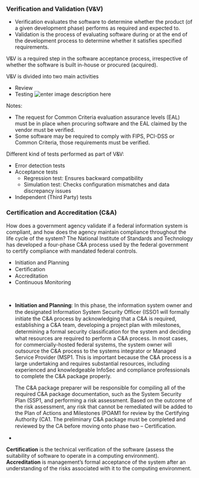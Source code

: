 ### Verification and Validation (V&V)
- Verification evaluates the software to determine whether the product (of a given development phase) performs as required and expected to.
- Validation is the process of evaluating software during or at the end of the development process to determine whether it satisfies specified requirements.

V&V is a required step in the software acceptance process, irrespective of whether the software is built in-house or procured (acquired).

V&V is divided into two main activities 
- Review 
- Testing
![enter image description here](https://lh3.googleusercontent.com/cyWPtivhDEBkgWDSIf2dm5wDXdz9zZ9SlqgmvQYdMQzJyeuHmw2elbjf8WU1N7mRmAwzTHbvY9w8lA)

Notes:
- The request for Common Criteria evaluation assurance levels (EAL) must be in place when procuring software and the EAL claimed by the vendor must be verified.
- Some software may be required to comply with FIPS, PCI-DSS or Common Criteria, those requirements must be verified.

Different kind of tests performed as part of V&V:
- Error detection tests
- Acceptance tests 
	- Regression test: Ensures backward compatibility
	- Simulation test: Checks configuration mismatches and data discrepancy issues
- Independent (Third Party) tests

### Certification and Accreditation (C&A)
How does a government agency validate if a federal information system is compliant, and how does the agency maintain compliance throughout the life cycle of the system? The National Institute of Standards and Technology has developed a four-phase C&A process used by the federal government to certify compliance with mandated federal controls.

-   Initiation and Planning
-   Certiﬁcation
-   Accreditation
-   Continuous Monitoring

<br>

- **Initiation and Planning**: In this phase, the information system owner and the designated Information System Security Ofﬁcer (ISSO1 will formally initiate the C&A process by acknowledging that a C&A is required, establishing a C&A team, developing a project plan with milestones, determining a formal security classiﬁcation for the system and deciding what resources are required to perform a C&A process. In most cases, for commercially-hosted federal systems, the system owner will outsource the C&A process to the systems integrator or Managed Service Provider (MSP1. This is important because the C&A process is a large undertaking and requires substantial resources, including experienced and knowledgeable InfoSec and compliance professionals to complete the C&A package properly.

	The C&A package preparer will be responsible for compiling all of the required C&A package documentation, such as the System Security Plan (SSP1, and performing a risk assessment. Based on the outcome of the risk assessment, any risk that cannot be remediated will be added to the Plan of Actions and Milestones (POAM1 for review by the Certifying Authority (CA1. The preliminary C&A package must be completed and reviewed by the CA before moving onto phase two – Certiﬁcation.
- 


**Certification** is the technical verification of the software (assess the suitability of software to operate in a computing environment).  
**Accreditation** is management’s formal acceptance of the system after an understanding of the risks associated with it to the computing environment.


<!--stackedit_data:
eyJoaXN0b3J5IjpbMTY5NDI5MjI3MCwxNjc1MjU1NDMyLC0xMz
YwOTA3OTQ0LC02NjA5MzMwOTQsLTM3MDY5NzY1MywtOTkxNjQ1
MzI4LC03OTMxNTgwMjMsLTIwOTg4NDgxMDksLTQ0NzU3MTI3OV
19
-->